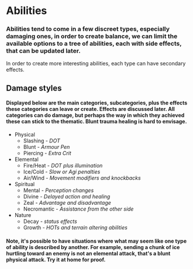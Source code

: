 # Abilities
### Abilities tend to come in a few discreet types, especially damaging ones, in order to create balance, we can limit the available options to a tree of abilities, each with side effects, that can be updated later.

In order to create more interesting abilities, each type can have secondary effects.

## Damage styles
#### Displayed below are the main categories, subcategories, plus the effects these categories can leave or create. Effects are discussed later. All categories can do damage, but perhaps the way in which they achieved these can stick to the thematic. Blunt trauma healing is hard to envisage.
- Physical
  - Slashing - *DOT*
  - Blunt - *Armour Pen*
  - Piercing - *Extra Crit*
- Elemental
  - Fire/Heat - *DOT plus illumination*
  - Ice/Cold - *Slow or Agi penalties*
  - Air/Wind - *Movement modifiers and knockbacks*
- Spiritual
  - Mental - *Perception changes*
  - Divine - *Delayed action and healing*
  - Zeal - *Advantage and disadvantage*
  - Necromantic - *Assistance from the other side*
- Nature
  - Decay - *status effects*
  - Growth - *HOTs and terrain altering abilities*

#### Note, it's possible to have situations where what may seem like one type of ability is described by another. For example, sending a chunk of ice hurtling toward an enemy is not an elemental attack, that's a blunt physical attack. Try it at home for proof.

